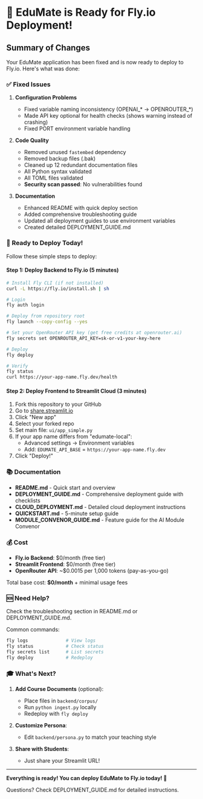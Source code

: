 # 🎉 EduMate is Ready for Fly.io Deployment!

## Summary of Changes

Your EduMate application has been fixed and is now ready to deploy to Fly.io. Here's what was done:

### ✅ Fixed Issues

1. **Configuration Problems**
   - Fixed variable naming inconsistency (OPENAI_* → OPENROUTER_*)
   - Made API key optional for health checks (shows warning instead of crashing)
   - Fixed PORT environment variable handling

2. **Code Quality**
   - Removed unused `fastembed` dependency
   - Removed backup files (.bak)
   - Cleaned up 12 redundant documentation files
   - All Python syntax validated
   - All TOML files validated
   - **Security scan passed**: No vulnerabilities found

3. **Documentation**
   - Enhanced README with quick deploy section
   - Added comprehensive troubleshooting guide
   - Updated all deployment guides to use environment variables
   - Created detailed DEPLOYMENT_GUIDE.md

### 🚀 Ready to Deploy Today!

Follow these simple steps to deploy:

#### Step 1: Deploy Backend to Fly.io (5 minutes)

```bash
# Install Fly CLI (if not installed)
curl -L https://fly.io/install.sh | sh

# Login
fly auth login

# Deploy from repository root
fly launch --copy-config --yes

# Set your OpenRouter API key (get free credits at openrouter.ai)
fly secrets set OPENROUTER_API_KEY=sk-or-v1-your-key-here

# Deploy
fly deploy

# Verify
fly status
curl https://your-app-name.fly.dev/health
```

#### Step 2: Deploy Frontend to Streamlit Cloud (3 minutes)

1. Fork this repository to your GitHub
2. Go to [share.streamlit.io](https://share.streamlit.io)
3. Click "New app"
4. Select your forked repo
5. Set main file: `ui/app_simple.py`
6. If your app name differs from "edumate-local":
   - Advanced settings → Environment variables
   - Add: `EDUMATE_API_BASE` = `https://your-app-name.fly.dev`
7. Click "Deploy!"

### 📚 Documentation

- **README.md** - Quick start and overview
- **DEPLOYMENT_GUIDE.md** - Comprehensive deployment guide with checklists
- **CLOUD_DEPLOYMENT.md** - Detailed cloud deployment instructions
- **QUICKSTART.md** - 5-minute setup guide
- **MODULE_CONVENOR_GUIDE.md** - Feature guide for the AI Module Convenor

### 💰 Cost

- **Fly.io Backend**: $0/month (free tier)
- **Streamlit Frontend**: $0/month (free tier)
- **OpenRouter API**: ~$0.0015 per 1,000 tokens (pay-as-you-go)

Total base cost: **$0/month** + minimal usage fees

### 🆘 Need Help?

Check the troubleshooting section in README.md or DEPLOYMENT_GUIDE.md.

Common commands:
```bash
fly logs              # View logs
fly status            # Check status
fly secrets list      # List secrets
fly deploy            # Redeploy
```

### 🎓 What's Next?

1. **Add Course Documents** (optional):
   - Place files in `backend/corpus/`
   - Run `python ingest.py` locally
   - Redeploy with `fly deploy`

2. **Customize Persona**:
   - Edit `backend/persona.py` to match your teaching style

3. **Share with Students**:
   - Just share your Streamlit URL!

---

**Everything is ready! You can deploy EduMate to Fly.io today! 🚀**

Questions? Check DEPLOYMENT_GUIDE.md for detailed instructions.
